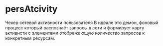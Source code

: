 # persAtcivity 

Чекер сетевой активности пользователя
В идеале это демон, фоновый процесс который распознаёт запросы в сети и формирует
карту активнсти с элементами отображающую количество запросов к конкретным ресурсам.